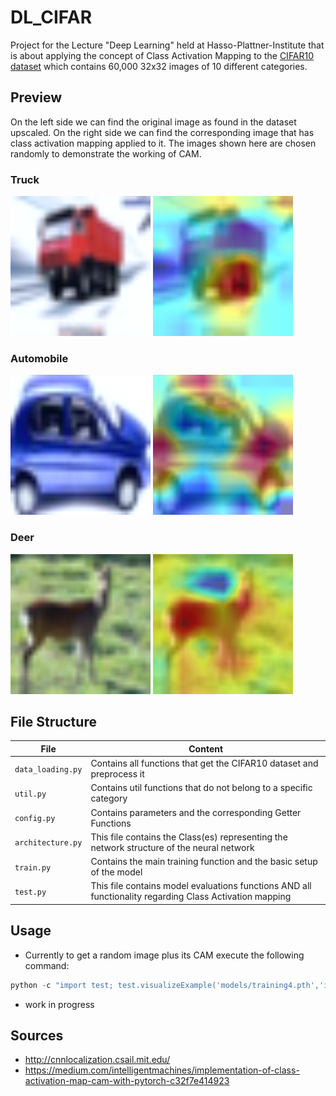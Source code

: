 # DL_CIFAR

Project for the Lecture "Deep Learning" held at Hasso-Plattner-Institute that is about applying the concept of Class Activation Mapping to the [CIFAR10 dataset](https://www.cs.toronto.edu/~kriz/cifar.html) which contains 60,000 32x32 images of 10 different categories.

## Preview
On the left side we can find the original image as found in the dataset upscaled. On the right side we can find the corresponding image that has class activation mapping applied to it. The images shown here are chosen randomly to demonstrate the working of CAM.
### Truck
![Truck Image](/images/truck.png)
![Truck CAM](/images/truck_cam.png)  
### Automobile
![Automobile Image](/images/automobile.png)
![Automobile CAM](/images/automobile_cam.png)
### Deer
![Deer Image](/images/deer.png)
![Deer CAM](/images/deer_cam.png)

## File Structure

|File|Content|
|-|-|
|<code>data_loading.py</code>|Contains all functions that get the CIFAR10 dataset and preprocess it|
|<code>util.py</code>|Contains util functions that do not belong to a specific category|
|<code>config.py</code>|Contains parameters and the corresponding Getter Functions|
|<code>architecture.py</code>|This file contains the Class(es) representing the network structure of the neural network|
|<code>train.py</code>|Contains the main training function and the basic setup of the model|
|<code>test.py</code>|This file contains model evaluations functions AND all functionality regarding Class Activation mapping|

## Usage
- Currently to get a random image plus its CAM execute the following command:
```python
python -c "import test; test.visualizeExample('models/training4.pth','img1')"
```
- work in progress

## Sources
- http://cnnlocalization.csail.mit.edu/
- https://medium.com/intelligentmachines/implementation-of-class-activation-map-cam-with-pytorch-c32f7e414923
